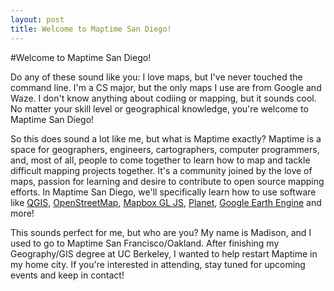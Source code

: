 ```yaml
---
layout: post
title: Welcome to Maptime San Diego!
---
```


#Welcome to Maptime San Diego!

Do any of these sound like you: I love maps, but I've never touched the command line. I'm a CS major, but the only maps I use are from Google and Waze. I don't know anything about codiing or mapping, but it sounds cool. No matter your skill level or geographical knowledge, you're welcome to Maptime San Diego! 

So this does sound a lot like me, but what is Maptime exactly? Maptime is a space for geographers, engineers, cartographers, computer programmers, and, most of all, people to come together to learn how to map and tackle difficult mapping projects together. It's a community joined by the love of maps, passion for learning and desire to contribute to open source mapping efforts. In Maptime San Diego, we'll specifically learn how to use software like [QGIS](http://www.qgis.org/en/site/), [OpenStreetMap](https://www.openstreetmap.org/), [Mapbox GL JS](https://www.mapbox.com/), [Planet](https://www.planet.com/), [Google Earth Engine](https://earthengine.google.com/) and more!

This sounds perfect for me, but who are you? My name is Madison, and I used to go to Maptime San Francisco/Oakland. After finishing my Geography/GIS degree at UC Berkeley, I wanted to help restart Maptime in my home city. If you're interested in attending, stay tuned for upcoming events and keep in contact!
